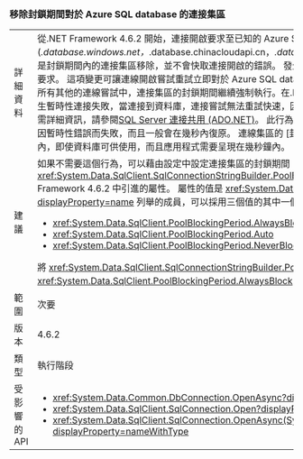### <a name="connection-pool-blocking-period-for-azure-sql-databases-is-removed"></a>移除封鎖期間對於 Azure SQL database 的連接集區

|   |   |
|---|---|
|詳細資料|從.NET Framework 4.6.2 開始，連接開啟要求至已知的 Azure SQL 資料庫 (*.database.windows.net，*.database.chinacloudapi.cn，*.database.usgovcloudapi.net，*.database.cloudapi.de)，是封鎖期間內的連接集區移除，並不會快取連接開啟的錯誤。 發生暫時性連線錯誤之後，幾乎會立即嘗試重試連線開啟要求。 這項變更可讓連線開啟嘗試重試立即對於 Azure SQL database，藉此改善雲端-啟用應用程式的效能。 會針對所有其他的連線嘗試中，連接集區的封鎖期間繼續強制執行。在.NET Framework 4.6.1 和更早版本中，當應用程式發生暫時性連接失敗，當連接到資料庫，連接嘗試無法重試快速，因為連接集區快取錯誤，並重新擲回 1 到 5 秒分鐘。 如需詳細資訊，請參閱[SQL Server 連接共用 (ADO.NET)](~/docs/framework/data/adonet/sql-server-connection-pooling.md)。 此行為會對 Azure SQL Database 連線造成問題，連線通常會因暫時性錯誤而失敗，而且一般會在幾秒內復原。 連線集區的 [封鎖] 功能表示，應用程式無法連接到資料庫廣泛的期間內，即使資料庫可供使用，而且應用程式需要呈現在幾秒鐘內。|
|建議|如果不需要這個行為，可以藉由設定中設定連接集區的封鎖期間<xref:System.Data.SqlClient.SqlConnectionStringBuilder.PoolBlockingPeriod?displayProperty=name>.NET Framework 4.6.2 中引進的屬性。 屬性的值是 <xref:System.Data.SqlClient.PoolBlockingPeriod?displayProperty=name> 列舉的成員，可以採用三個值的其中一個值︰<ul><li><xref:System.Data.SqlClient.PoolBlockingPeriod.AlwaysBlock></li><li><xref:System.Data.SqlClient.PoolBlockingPeriod.Auto></li><li><xref:System.Data.SqlClient.PoolBlockingPeriod.NeverBlock></li></ul>將 <xref:System.Data.SqlClient.SqlConnectionStringBuilder.PoolBlockingPeriod?displayProperty=name> 屬性設為 <xref:System.Data.SqlClient.PoolBlockingPeriod.AlwaysBlock> 可以還原舊有行為。|
|範圍|次要|
|版本|4.6.2|
|類型|執行階段|
|受影響的 API|<ul><li><xref:System.Data.Common.DbConnection.OpenAsync?displayProperty=nameWithType></li><li><xref:System.Data.SqlClient.SqlConnection.Open?displayProperty=nameWithType></li><li><xref:System.Data.SqlClient.SqlConnection.OpenAsync(System.Threading.CancellationToken)?displayProperty=nameWithType></li></ul>|

